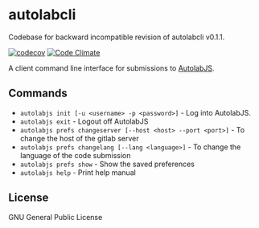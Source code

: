 # autolabcli
Codebase for backward incompatible revision of autolabcli v0.1.1.

[![codecov](https://codecov.io/gh/AutolabJS/autolabcli/branch/autolabcli-ng/graph/badge.svg)](https://codecov.io/gh/AutolabJS/autolabcli)
[![Code Climate](https://codeclimate.com/github/AutolabJS/autolabcli/badges/gpa.svg)](https://codeclimate.com/github/AutolabJS/autolabcli)

A client command line interface for submissions to [AutolabJS](https://github.com/AutolabJS/AutolabJS).

## Commands ##
* `autolabjs init [-u <username> -p <password>]` - Log into AutolabJS.
* `autolabjs exit` - Logout off AutolabJS
* `autolabjs prefs changeserver [--host <host> --port <port>]` - To change the host of the gitlab server
* `autolabjs prefs changelang [--lang <language>]` - To change the language of the code submission
* `autolabjs prefs show` - Show the saved preferences
* `autolabjs help` - Print help manual

## License ##
GNU General Public License

